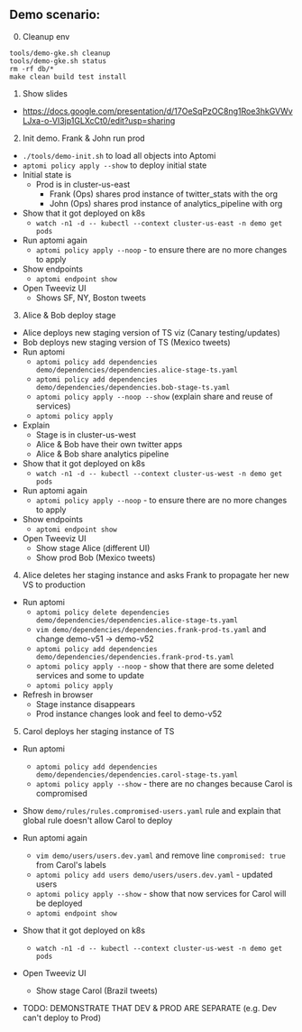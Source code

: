 ## Demo scenario:

0. Cleanup env

```shell
tools/demo-gke.sh cleanup
tools/demo-gke.sh status
rm -rf db/*
make clean build test install
```

1. Show slides
  - https://docs.google.com/presentation/d/17OeSqPzOC8ng1Roe3hkGVWvLJxa-o-VI3jp1GLXcCt0/edit?usp=sharing

2. Init demo. Frank & John run prod
  - `./tools/demo-init.sh` to load all objects into Aptomi
  - `aptomi policy apply --show` to deploy initial state
  - Initial state is
    - Prod is in cluster-us-east
      - Frank (Ops) shares prod instance of twitter_stats with the org
      - John (Ops) shares prod instance of analytics_pipeline with org
  - Show that it got deployed on k8s
    - `watch -n1 -d -- kubectl --context cluster-us-east -n demo get pods`
  - Run aptomi again
    - `aptomi policy apply --noop` - to ensure there are no more changes to apply
  - Show endpoints
    - `aptomi endpoint show`
  - Open Tweeviz UI
    - Shows SF, NY, Boston tweets

3. Alice & Bob deploy stage
  - Alice deploys new staging version of TS viz (Canary testing/updates)
  - Bob deploys new staging version of TS (Mexico tweets)
  - Run aptomi
    - `aptomi policy add dependencies demo/dependencies/dependencies.alice-stage-ts.yaml`
    - `aptomi policy add dependencies demo/dependencies/dependencies.bob-stage-ts.yaml`
    - `aptomi policy apply --noop --show` (explain share and reuse of services)
    - `aptomi policy apply`
  - Explain
    - Stage is in cluster-us-west
    - Alice & Bob have their own twitter apps
    - Alice & Bob share analytics pipeline
  - Show that it got deployed on k8s
    - `watch -n1 -d -- kubectl --context cluster-us-west -n demo get pods`
  - Run aptomi again
    - `aptomi policy apply --noop` - to ensure there are no more changes to apply
  - Show endpoints
    - `aptomi endpoint show`
  - Open Tweeviz UI
    - Show stage Alice (different UI)
    - Show prod Bob (Mexico tweets)

4. Alice deletes her staging instance and asks Frank to propagate her new VS to production
  - Run aptomi
    - `aptomi policy delete dependencies demo/dependencies/dependencies.alice-stage-ts.yaml`
    - `vim demo/dependencies/dependencies.frank-prod-ts.yaml` and change demo-v51 -> demo-v52
    - `aptomi policy add dependencies demo/dependencies/dependencies.frank-prod-ts.yaml`
    - `aptomi policy apply --noop` - show that there are some deleted services and some to update
    - `aptomi policy apply`
   - Refresh in browser
     - Stage instance disappears
     - Prod instance changes look and feel to demo-v52

5. Carol deploys her staging instance of TS
  - Run aptomi
    - `aptomi policy add dependencies demo/dependencies/dependencies.carol-stage-ts.yaml`
    - `aptomi policy apply --show` - there are no changes because Carol is compromised
  - Show ```demo/rules/rules.compromised-users.yaml``` rule and explain that global rule doesn't allow Carol to deploy
  - Run aptomi again
    - `vim demo/users/users.dev.yaml` and remove line `compromised: true` from Carol's labels
    - `aptomi policy add users demo/users/users.dev.yaml` - updated users
    - `aptomi policy apply --show` - show that now services for Carol will be deployed
    - `aptomi endpoint show`
  - Show that it got deployed on k8s
    - `watch -n1 -d -- kubectl --context cluster-us-west -n demo get pods`
  - Open Tweeviz UI
    - Show stage Carol (Brazil tweets)



- TODO: DEMONSTRATE THAT DEV & PROD ARE SEPARATE (e.g. Dev can't deploy to Prod)